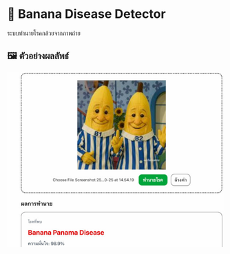 # 🍌 Banana Disease Detector

ระบบทำนายโรคกล้วยจากภาพถ่าย

## 🖼️ ตัวอย่างผลลัพธ์

![ผลการทำนายโรคกล้วย](banana-result.jpeg)

